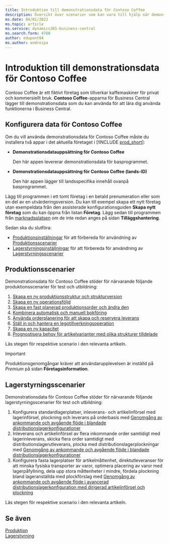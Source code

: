 ```yaml
---
title: Introduktion till demonstrationsdata för Contoso Coffee
description: Översikt över scenarier som kan vara till hjälp när demonstrationsdatan för Contoso Coffee ska hjälpa dig lära dig hur du använder funktionerna i Business Central.
ms.date: 04/01/2022
ms.topic: article
ms.service: dynamics365-business-central
ms.search.form: 4760
author: edupont04
ms.author: andreipa
---
```


# <a name="introduction-to-contoso-coffee-demo-data"></a><a name="introduction-to-contoso-coffee-demo-data"></a>Introduktion till demonstrationsdata för Contoso Coffee

Contoso Coffee är ett fiktivt företag som tillverkar kaffemaskiner för privat och kommersiellt bruk. **Contoso Coffee**-apparna för Business Central lägger till demonstrationsdata som du kan använda för att lära dig använda funktionerna i Business Central.  


## <a name="set-up-contoso-coffee-data"></a><a name="set-up-contoso-coffee-data"></a>Konfigurera data för Contoso Coffee

Om du vill använda demonstrationsdata för Contoso Coffee måste du installera två appar i det aktuella företaget i [!INCLUDE [prod_short](../includes/prod_short.md)]:  

- **Demonstrationsdatauppsättning för Contoso Coffee**  

    Den här appen levererar demonstrationsdata för basprogrammet.  
- **Demonstrationsdatauppsättning för Contoso Coffee (lands-ID)**  

    Den här appen lägger till landsspecifika innehåll ovanpå basprogrammet.

Lägg till programmen i ett tomt företag i en betald prenumeration eller som en del av en utvärderingsversion. Du kan till exempel skapa ett nytt företag utan exempeldata från den assisterade konfigurationsguiden **Skapa nytt företag** som du kan öppna från listan **Företag**. Lägg sedan till programmen från [marknadsplatsen](../ui-extensions-install-uninstall.md#install) om de inte redan anges på sidan **Tilläggshantering**.  

Sedan ska du slutföra:
 - [Produktionsinställningar](manufacturing/contoso-coffee-manufacturing-intro.md) för att förbereda för användning av [Produktionsscenarier](#manufacturing-scenarios)
 - [Lagerstyrningsinställningar](warehousing/contoso-coffee-warehousing-intro.md) för att förbereda för användning av [Lagerstyrningsscenarier](#warehousing-scenarios)

## <a name="manufacturing-scenarios"></a><a name="manufacturing-scenarios"></a>Produktionsscenarier

Demonstrationsdata för Contoso Coffee stöder för närvarande följande produktionsscenarier för test och utbildning:

1. [Skapa en ny produktionsstruktur och strukturversion](manufacturing/create-new-production-bom-version.md)  
2. [Skapa en ny operationsföljd](manufacturing/create-new-routing.md)  
3. [Skapa en fast planerad produktionsorder och ändra den](manufacturing/create-firm-planned-production-order-change.md)  
4. [Kombinera automatisk och manuell bokföring](manufacturing/combine-automatic-manual-flushing.md)  
5. [Använda orderplanering för att skapa och reservera leverans](manufacturing/order-planning-create-reserve-supply.md)  
6. [Ställ in och hantera en legotillverkningsoperation](manufacturing/set-up-process-subcontracting-operation.md)  
7. [Skapa en ny kapacitet](manufacturing/set-up-new-capacity.md)  
8. [Prognostisera behov för artikelvarianter med olika strukturer tilldelade](manufacturing/variants.md)  

Läs stegen för respektive scenario i den relevanta artikeln.  

> [!IMPORTANT]
> Produktionsgenomgångar kräver att användarupplevelsen är inställd på *Premium* på sidan **Företagsinformation**.

## <a name="warehousing-scenarios"></a><a name="warehousing-scenarios"></a>Lagerstyrningsscenarier

Demonstrationsdata för Contoso Coffee stöder för närvarande följande lagerstyrningsscenarier för test och utbildning:

1.  Konfigurera standardlagerplatser, inleverans- och artikelinförsel med lagerinförsel, plockning och leverans på orderbasis med [Genomgång av ankommande och avgående flöde i blandade distributionslagerkonfigurationer](warehousing/warehouse-basic-flow-putaway-pick.md)
2.  Inleverans och artikelinförsel av flera inkommande order samtidigt med lagerinleverans, skicka flera order samtidigt med distributionslagerutleverans, plocka med distributionslagerplockningar med [Genomgång av ankommande och avgående flöde i blandade distributionslagerkonfigurationer](warehousing/warehouse-mixed-flow-receive-pick-ship.md)
3.  Konfigurera fasta lagerplatser för artikelmåttenhet, direktutleveranser för att minska fysiska transporter av varor, optimera placering av varor med lagerpåfyllning, dela upp stora måttenheter i mindre, fördela plockning bland lageranställda med plockförslag med [Genomgång av ankommande och avgående flöde i avancerad distributionslagerkonfiguration med dirigerad artikelinförsel och plockning](warehousing/warehouse-directed-flow.md)

Läs stegen för respektive scenario i den relevanta artikeln.
   
## <a name="see-also"></a><a name="see-also"></a>Se även

[Produktion](../production-manage-manufacturing.md)  
[Lagerstyrning](../warehouse-manage-warehouse.md)  

